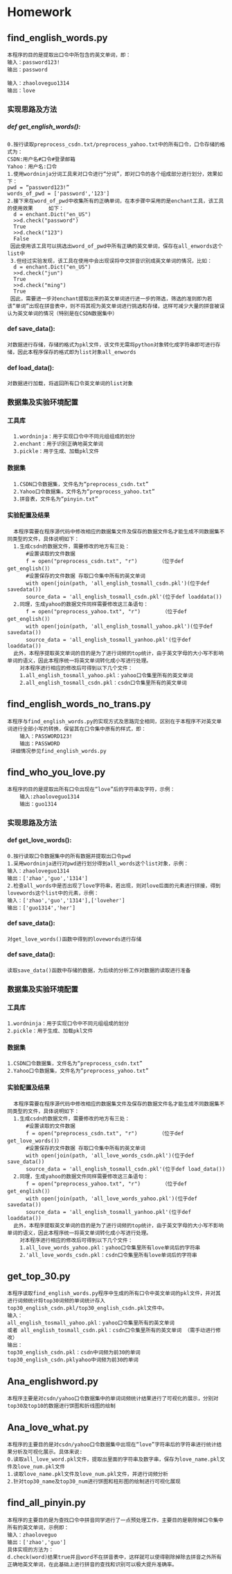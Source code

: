 # Homework
## find_english_words.py
    本程序的目的是提取出口令中所包含的英文单词，即：
    输入：password123!
    输出：password
    
    输入：zhaoloveguo1314
    输出：love
### 实现思路及方法
##### def get_english_words():
    0.按行读取preprocess_csdn.txt/preprocess_yahoo.txt中的所有口令，口令存储的格式为：
    CSDN:用户名#口令#登录邮箱
    Yahoo：用户名:口令
    1.使用wordninja分词工具来对口令进行“分词”，即对口令的各个组成部分进行划分，效果如下：
    pwd = “password123!”
    words_of_pwd = ['password','123']
    2.接下来在word_of_pwd中收集所有的正确单词，在本步骤中采用的是enchant工具，该工具的使用效果     如下：
      d = enchant.Dict("en_US")
      >>d.check("password")
      True
      >>d.check("123")
      False
     因此使用该工具可以挑选出word_of_pwd中所有正确的英文单词，保存在all_enwords这个list中
     3.但经过实验发现，该工具在使用中会出现误将中文拼音识别成英文单词的情况，比如：
      d = enchant.Dict("en_US")
      >>d.check("jun")
      True
      >>d.check("ming")
      True
     因此，需要进一步对enchant提取出来的英文单词进行进一步的筛选，筛选的准则即为若该“单词”出现在拼音表中，则不将其视为英文单词进行挑选和存储，这样可减少大量的拼音被误认为英文单词的情况（特别是在CSDN数据集中）
#### def save_data():
    对数据进行存储，存储的格式为pkl文件，该文件无需将python对象转化成字符串即可进行存储，因此本程序保存的格式即为list对象all_enwords
#### def load_data():
    对数据进行加载，将返回所有口令英文单词的list对象
### 数据集及实验环境配置
#### 工具库
      1.wordninja：用于实现口令中不同元组组成的划分
      2.enchant：用于识别正确地英文单词
      3.pickle：用于生成、加载pkl文件
#### 数据集
      1.CSDN口令数据集，文件名为“preprocess_csdn.txt”
      2.Yahoo口令数据集，文件名为“preprocess_yahoo.txt”
      3.拼音表，文件名为“pinyin.txt”
#### 实验配置及结果
      本程序需要在程序源代码中修改相应的数据集文件及保存的数据文件名才能生成不同数据集不同类型的文件，具体说明如下：
      1.生成csdn的数据文件，需要修改的地方有三处：
          #设置读取的文件数据
          f = open("preprocess_csdn.txt", "r")       （位于def get_english()）
          #设置保存的文件数据 存取口令集中所有的英文单词
          with open(join(path, 'all_english_tosmall_csdn.pkl')(位于def savedata())
          source_data = 'all_english_tosmall_csdn.pkl'(位于def loaddata())
      2.同理，生成yahoo的数据文件同样需要修改这三条语句：
          f = open("preprocess_yahoo.txt", "r")       （位于def get_english()）
          with open(join(path, 'all_english_tosmall_yahoo.pkl')(位于def savedata())
          source_data = 'all_english_tosmall_yanhoo.pkl'(位于def loaddata())
      此外，本程序提取英文单词的目的是为了进行词频的top统计，由于英文字母的大小写不影响单词的语义，因此本程序统一将英文单词转化成小写进行处理。
        对本程序进行相应的修改后可得到以下几个文件：
        1.all_english_tosmall_yahoo.pkl：yahoo口令集里所有的英文单词
        2.all_english_tosmall_csdn.pkl：csdn口令集里所有的英文单词
## find_english_words_no_trans.py
    本程序与find_english_words.py的实现方式及思路完全相同，区别在于本程序不对英文单词进行全部小写的转换，保留其在口令集中原有的样式，即：
        输入：PASSWORD123!
        输出：PASSWORD
     详细情况参见find_english_words.py

## find_who_you_love.py
    本程序的目的是提取出所有口令出现在“love”后的字符串及字符，示例：
        输入:zhaoloveguo1314
        输出：guo1314
### 实现思路及方法
#### def get_love_words():
    0.按行读取口令数据集中的所有数据并提取出口令pwd
    1.采用wordninja进行对pwd进行划分得到all_words这个list对象，示例：
    输入：zhaoloveguo1314
    输出：['zhao','guo','1314']
    2.检查all_words中是否出现了love字符串，若出现，则对love后面的元素进行拼接，得到lovewords这个list中的元素，示例：
    输入：['zhao','guo','1314'],['loveher']
    输出：['guo1314','her']
  #### def save_data():
    对get_love_words()函数中得到的lovewords进行存储
  #### def save_data():
    读取save_data()函数中存储的数据，为后续的分析工作对数据的读取进行准备
### 数据集及实验环境配置
#### 工具库
    1.wordninja：用于实现口令中不同元组组成的划分
    2.pickle：用于生成、加载pkl文件
#### 数据集
    1.CSDN口令数据集，文件名为“preprocess_csdn.txt”
    2.Yahoo口令数据集，文件名为“preprocess_yahoo.txt”
#### 实验配置及结果
      本程序需要在程序源代码中修改相应的数据集文件及保存的数据文件名才能生成不同数据集不同类型的文件，具体说明如下：
      1.生成csdn的数据文件，需要修改的地方有三处：
          #设置读取的文件数据
          f = open("preprocess_csdn.txt", "r")       （位于def get_love_words()）
          #设置保存的文件数据 存取口令集中所有的英文单词
          with open(join(path, 'all_love_words_csdn.pkl')(位于def save_data())
          source_data = 'all_english_tosmall_csdn.pkl'(位于def load_data())
      2.同理，生成yahoo的数据文件同样需要修改这三条语句：
          f = open("preprocess_yahoo.txt", "r")       （位于def get_english()）
          with open(join(path, 'all_love_words_yahoo.pkl')(位于def savedata())
          source_data = 'all_english_tosmall_yanhoo.pkl'(位于def loaddata())
      此外，本程序提取英文单词的目的是为了进行词频的top统计，由于英文字母的大小写不影响单词的语义，因此本程序统一将英文单词转化成小写进行处理。
        对本程序进行相应的修改后可得到以下几个文件：
        1.all_love_words_yahoo.pkl：yahoo口令集里所有love单词后的字符串
        2.'all_love_words_csdn.pkl：csdn口令集里所有love单词后的字符串
        
## get_top_30.py
    本程序读取find_english_words.py程序中生成的所有口令中英文单词的pkl文件，并对其进行词频统计将top30词频的单词统计存入top30_english_csdn.pkl/top30_english_csdn.pkl文件中。
    输入：
    all_english_tosmall_yahoo.pkl：yahoo口令集里所有的英文单词
    或者 all_english_tosmall_csdn.pkl：csdn口令集里所有的英文单词 （需手动进行修改）
    输出：
    top30_english_csdn.pkl：csdn中词频为前30的单词
    top30_english_csdn.pklyahoo中词频为前30的单词
## Ana_englishword.py
    本程序主要是对csdn/yahoo口令数据集中的单词词频统计结果进行了可视化的展示，分别对top30及top10的数据进行饼图和折线图的绘制

## Ana_love_what.py
    本程序的主要目的是对csdn/yahoo口令数据集中出现在“love”字符串后的字符串进行统计结果分析及可视化展示。具体来说:
    0.读取all_love_word.pkl文件，提取出里面的字符串及数字串，保存为love_name.pkl文件及love_num.pkl文件
    1.读取love_name.pkl文件及love_num.pkl文件，并进行词频分析
    2.针对top30_name及top30_num进行饼图和柱形图的绘制进行可视化展现
 
 ## find_all_pinyin.py
    本程序的主要目的是为查找口令中拼音同学进行了一点预处理工作，主要目的是剔除掉口令集中所有的英文单词，示例即：
    输入：zhaoloveguo
    输出：['zhao','guo']
    具体实现的方法为：
    d.check(word)结果true并且word不在拼音表中，这样就可以使得剔除掉除去拼音之外所有正确地英文单词，在此基础上进行拼音的查找和识别可以极大提升准确率。
    
 
